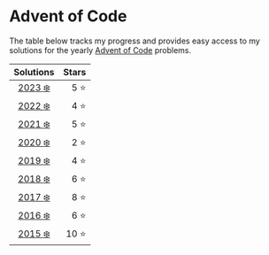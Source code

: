 # Advent of Code

The table below tracks my progress and provides easy access to my solutions for the yearly [Advent of Code](https://adventofcode.com/about) problems.

|            Solutions             |     Stars |
|:--------------------------------:|----------:|
| [2023 :snowflake:](src/year2023) |  5 :star: |
| [2022 :snowflake:](src/year2022) |  4 :star: |
| [2021 :snowflake:](src/year2021) |  5 :star: |
| [2020 :snowflake:](src/year2020) |  2 :star: |
| [2019 :snowflake:](src/year2019) |  4 :star: |
| [2018 :snowflake:](src/year2018) |  6 :star: |
| [2017 :snowflake:](src/year2017) |  8 :star: |
| [2016 :snowflake:](src/year2016) |  6 :star: |
| [2015 :snowflake:](src/year2015) | 10 :star: |